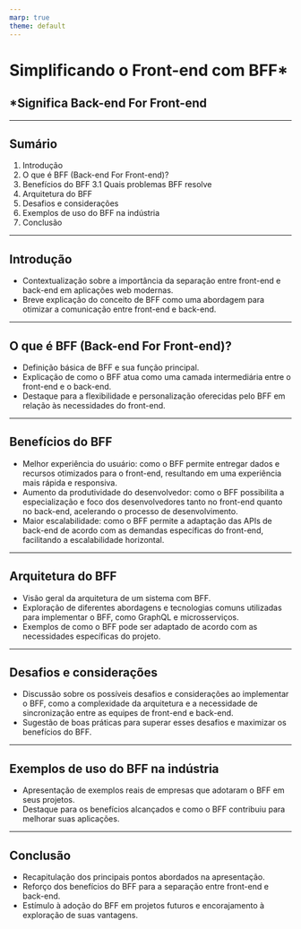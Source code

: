 ```yaml
---
marp: true
theme: default
---
```


<!-- class: invert -->

# Simplificando o Front-end com BFF\*

## \*Significa Back-end For Front-end

---

## Sumário

1. Introdução
2. O que é BFF (Back-end For Front-end)?
3. Benefícios do BFF 3.1 Quais problemas BFF resolve
4. Arquitetura do BFF
5. Desafios e considerações
6. Exemplos de uso do BFF na indústria
7. Conclusão

---

## Introdução

- Contextualização sobre a importância da separação entre front-end e back-end em
  aplicações web modernas.
- Breve explicação do conceito de BFF como uma abordagem para otimizar a comunicação
  entre front-end e back-end.

---

## O que é BFF (Back-end For Front-end)?

- Definição básica de BFF e sua função principal.
- Explicação de como o BFF atua como uma camada intermediária entre o front-end e o
  back-end.
- Destaque para a flexibilidade e personalização oferecidas pelo BFF em relação às
  necessidades do front-end.

---

## Benefícios do BFF

- Melhor experiência do usuário: como o BFF permite entregar dados e recursos otimizados
  para o front-end, resultando em uma experiência mais rápida e responsiva.
- Aumento da produtividade do desenvolvedor: como o BFF possibilita a especialização e
  foco dos desenvolvedores tanto no front-end quanto no back-end, acelerando o processo
  de desenvolvimento.
- Maior escalabilidade: como o BFF permite a adaptação das APIs de back-end de acordo
  com as demandas específicas do front-end, facilitando a escalabilidade horizontal.

---

## Arquitetura do BFF

- Visão geral da arquitetura de um sistema com BFF.
- Exploração de diferentes abordagens e tecnologias comuns utilizadas para implementar o
  BFF, como GraphQL e microsserviços.
- Exemplos de como o BFF pode ser adaptado de acordo com as necessidades específicas do
  projeto.

---

## Desafios e considerações

- Discussão sobre os possíveis desafios e considerações ao implementar o BFF, como a
  complexidade da arquitetura e a necessidade de sincronização entre as equipes de
  front-end e back-end.
- Sugestão de boas práticas para superar esses desafios e maximizar os benefícios do
  BFF.

---

## Exemplos de uso do BFF na indústria

- Apresentação de exemplos reais de empresas que adotaram o BFF em seus projetos.
- Destaque para os benefícios alcançados e como o BFF contribuiu para melhorar suas
  aplicações.

---

## Conclusão

- Recapitulação dos principais pontos abordados na apresentação.
- Reforço dos benefícios do BFF para a separação entre front-end e back-end.
- Estímulo à adoção do BFF em projetos futuros e encorajamento à exploração de suas
  vantagens.
